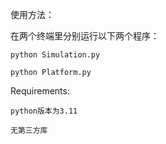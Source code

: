 使用方法：

在两个终端里分别运行以下两个程序：
 
 	python Simulation.py
  
  	python Platform.py

Requirements:

	python版本为3.11
 
 	无第三方库
